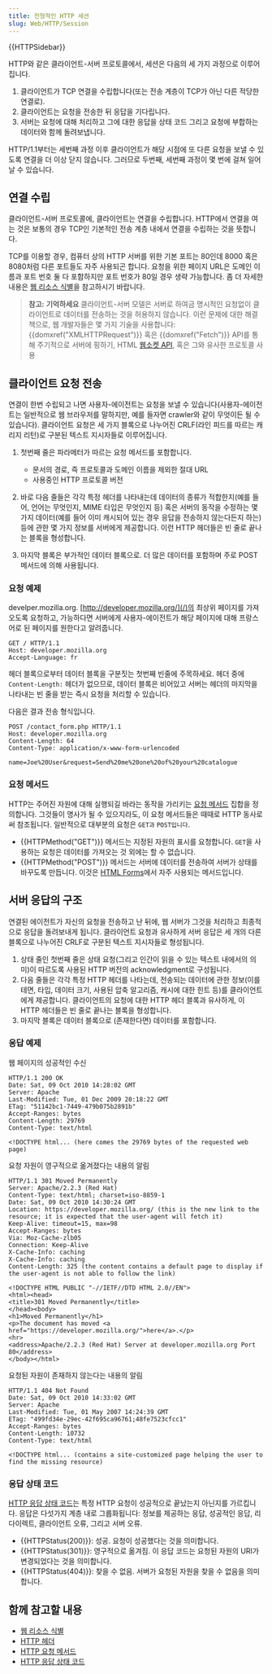 ```yaml
---
title: 전형적인 HTTP 세션
slug: Web/HTTP/Session
---
```


{{HTTPSidebar}}

HTTP와 같은 클라이언트-서버 프로토콜에서, 세션은 다음의 세 가지 과정으로 이루어집니다.

1. 클라이언트가 TCP 연결을 수립합니다(또는 전송 계층이 TCP가 아닌 다른 적당한 연결로).
2. 클라이언트는 요청을 전송한 뒤 응답을 기다립니다.
3. 서버는 요청에 대해 처리하고 그에 대한 응답을 상태 코드 그리고 요청에 부합하는 데이터와 함께 돌려보냅니다.

HTTP/1.1부터는 세번째 과정 이후 클라이언트가 해당 시점에 또 다른 요청을 보낼 수 있도록 연결을 더 이상 닫지 않습니다. 그러므로 두번째, 세번째 과정이 몇 번에 걸쳐 일어날 수 있습니다.

## 연결 수립

클라이언트-서버 프로토콜에, 클라이언트는 연결을 수립합니다. HTTP에서 연결을 여는 것은 보통의 경우 TCP인 기본적인 전송 계층 내에서 연결을 수립하는 것을 뜻합니다.

TCP를 이용할 경우, 컴퓨터 상의 HTTP 서버를 위한 기본 포트는 80인데 8000 혹은 8080처럼 다른 포트들도 자주 사용되곤 합니다. 요청을 위한 페이지 URL은 도메인 이름과 포트 번호 둘 다 포함하지만 포트 번호가 80일 경우 생략 가능합니다. 좀 더 자세한 내용은 [웹 리소스 식별](/ko/docs/Web/HTTP/Basics_of_HTTP/Identifying_resources_on_the_Web)을 참고하시기 바랍니다.

> **참고:** **기억하세요** 클라이언트-서버 모델은 서버로 하여금 명시적인 요청없이 클라이언트로 데이터를 전송하는 것을 허용하지 않습니다. 이런 문제에 대한 해결책으로, 웹 개발자들은 몇 가지 기술을 사용합니다: {{domxref("XMLHTTPRequest")}} 혹은 {{domxref("Fetch")}} API를 통해 주기적으로 서버에 핑하기, HTML [웹소켓 API](/en-US/docs/Web/API/WebSockets_API), 혹은 그와 유사한 프로토콜 사용

## 클라이언트 요청 전송

연결이 한번 수립되고 나면 사용자-에이전트는 요청을 보낼 수 있습니다(사용자-에이전트는 일반적으로 웹 브라우저를 말하지만, 예를 들자면 crawler와 같이 무엇이든 될 수 있습니다). 클라이언트 요청은 세 가지 블록으로 나누어진 CRLF(라인 피드를 따르는 캐리지 리턴)로 구분된 텍스트 지시자들로 이루어집니다.

1. 첫번째 줄은 파라메터가 따르는 요청 메서드를 포함합니다.
    - 문서의 경로, 즉 프로토콜과 도메인 이름을 제외한 절대 URL
    - 사용중인 HTTP 프로토콜 버전

2. 바로 다음 줄들은 각각 특정 헤더를 나타내는데 데이터의 종류가 적합한지(예를 들어, 언어는 무엇인지, MIME 타입은 무엇인지 등) 혹은 서버의 동작을 수정하는 몇 가지 데이터(예를 들어 이미 캐시되어 있는 경우 응답을 전송하지 않는다든지 하는) 등에 관한 몇 가지 정보를 서버에게 제공합니다. 이런 HTTP 헤더들은 빈 줄로 끝나는 블록을 형성합니다.
3. 마지막 블록은 부가적인 데이터 블록으로. 더 많은 데이터를 포함하며 주로 POST 메서드에 의해 사용됩니다.

### 요청 예제

develper.mozilla.org. [http://developer.mozilla.org/](/)의 최상위 페이지를 가져오도록 요청하고, 가능하다면 서버에게 사용자-에이전트가 해당 페이지에 대해 프랑스어로 된 페이지를 원한다고 알려줍니다.

```
GET / HTTP/1.1
Host: developer.mozilla.org
Accept-Language: fr
```

헤더 블록으로부터 데이터 블록을 구분짓는 첫번째 빈줄에 주목하세요. 헤더 중에 `Content-Length:` 헤더가 없으므로, 데이터 블록은 비어있고 서버는 헤더의 마지막을 나타내는 빈 줄을 받는 즉시 요청을 처리할 수 있습니다.

다음은 결과 전송 형식입니다.

```
POST /contact_form.php HTTP/1.1
Host: developer.mozilla.org
Content-Length: 64
Content-Type: application/x-www-form-urlencoded

name=Joe%20User&request=Send%20me%20one%20of%20your%20catalogue
```

### 요청 메서드

HTTP는 주어진 자원에 대해 실행되길 바라는 동작을 가리키는 [요청 메서드](/ko/docs/Web/HTTP/Methods) 집합을 정의합니다. 그것들이 명사가 될 수 있으지라도, 이 요청 메서드들은 때때로 HTTP 동사로써 참조됩니다. 일반적으로 대부분의 요청은 `GET과` `POST입니다`.

- {{HTTPMethod("GET")}} 메서드는 지정된 자원의 표시를 요청합니다. `GET`을 사용하는 요청은 데이터를 가져오는 것 외에는 할 수 없습니다.
- {{HTTPMethod("POST")}} 메서드는 서버에 데이터를 전송하여 서버가 상태를 바꾸도록 만듭니다. 이것은 [HTML Forms](/ko/docs/Web/Guide/HTML/Forms)에서 자주 사용되는 메서드입니다.

## 서버 응답의 구조

연결된 에이전트가 자신의 요청을 전송하고 난 뒤에, 웹 서버가 그것을 처리하고 최종적으로 응답을 돌려보내게 됩니다. 클라이언트 요청과 유사하게 서버 응답은 세 개의 다른 블록으로 나누어진 CRLF로 구분된 텍스트 지시자들로 형성됩니다.

1. 상태 줄인 첫번째 줄은 상태 요청(그리고 인간이 읽을 수 있는 텍스트 내에서의 의미)이 따르도록 사용된 HTTP 버전의 acknowledgment로 구성됩니다.
2. 다음 줄들은 각각 특정 HTTP 헤더를 나타는데, 전송되는 데이터에 관한 정보(이를테면, 타입, 데이터 크기, 사용된 압축 알고리즘, 캐시에 대한 힌트 등)를 클라이언트에게 제공합니다. 클라이언트의 요청에 대한 HTTP 헤더 블록과 유사하게, 이 HTTP 헤더들은 빈 줄로 끝나는 블록을 형성합니다.
3. 마지막 블록은 데이터 블록으로 (존재한다면) 데이터를 포함합니다.

### 응답 예제

웹 페이지의 성공적인 수신

```
HTTP/1.1 200 OK
Date: Sat, 09 Oct 2010 14:28:02 GMT
Server: Apache
Last-Modified: Tue, 01 Dec 2009 20:18:22 GMT
ETag: "51142bc1-7449-479b075b2891b"
Accept-Ranges: bytes
Content-Length: 29769
Content-Type: text/html

<!DOCTYPE html... (here comes the 29769 bytes of the requested web page)
```

요청 자원이 영구적으로 옮겨졌다는 내용의 알림

```
HTTP/1.1 301 Moved Permanently
Server: Apache/2.2.3 (Red Hat)
Content-Type: text/html; charset=iso-8859-1
Date: Sat, 09 Oct 2010 14:30:24 GMT
Location: https://developer.mozilla.org/ (this is the new link to the resource; it is expected that the user-agent will fetch it)
Keep-Alive: timeout=15, max=98
Accept-Ranges: bytes
Via: Moz-Cache-zlb05
Connection: Keep-Alive
X-Cache-Info: caching
X-Cache-Info: caching
Content-Length: 325 (the content contains a default page to display if the user-agent is not able to follow the link)

<!DOCTYPE HTML PUBLIC "-//IETF//DTD HTML 2.0//EN">
<html><head>
<title>301 Moved Permanently</title>
</head><body>
<h1>Moved Permanently</h1>
<p>The document has moved <a href="https://developer.mozilla.org/">here</a>.</p>
<hr>
<address>Apache/2.2.3 (Red Hat) Server at developer.mozilla.org Port 80</address>
</body></html>
```

요청된 자원이 존재하지 않는다는 내용의 알림

```
HTTP/1.1 404 Not Found
Date: Sat, 09 Oct 2010 14:33:02 GMT
Server: Apache
Last-Modified: Tue, 01 May 2007 14:24:39 GMT
ETag: "499fd34e-29ec-42f695ca96761;48fe7523cfcc1"
Accept-Ranges: bytes
Content-Length: 10732
Content-Type: text/html

<!DOCTYPE html... (contains a site-customized page helping the user to find the missing resource)
```

### 응답 상태 코드

[HTTP 응답 상태 코드](/ko/docs/Web/HTTP/Status)는 특정 HTTP 요청이 성공적으로 끝났는지 아닌지를 가르킵니다. 응답은 다섯가지 계층 내로 그룹화됩니다: 정보를 제공하는 응답, 성공적인 응답, 리다이렉트, 클라이언트 오류, 그리고 서버 오류.

- {{HTTPStatus(200)}}: 성공. 요청이 성공했다는 것을 의미합니다.
- {{HTTPStatus(301)}}: 영구적으로 옮겨짐. 이 응답 코드는 요청된 자원의 URI가 변경되었다는 것을 의미합니다.
- {{HTTPStatus(404)}}: 찾을 수 없음. 서버가 요청된 자원을 찾을 수 없음을 의미합니다.

## 함께 참고할 내용

- [웹 리소스 식별](/ko/docs/Web/HTTP/Basics_of_HTTP/Identifying_resources_on_the_Web)
- [HTTP 헤더](/ko/docs/Web/HTTP/Headers)
- [HTTP 요청 메서드](/ko/docs/Web/HTTP/Methods)
- [HTTP 응답 상태 코드](/ko/docs/Web/HTTP/Status)
